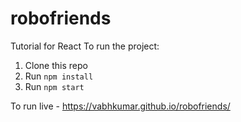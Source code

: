 # robofriends
Tutorial for React
To run the project:

1. Clone this repo
2. Run `npm install`
3. Run `npm start`

To run live - https://vabhkumar.github.io/robofriends/
